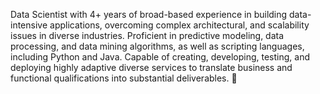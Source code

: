 Data Scientist with 4+ years of broad-based experience in building data-intensive applications, overcoming
complex architectural, and scalability issues in diverse industries. Proficient in predictive modeling, data
processing, and data mining algorithms, as well as scripting languages, including Python and Java. Capable of
creating, developing, testing, and deploying highly adaptive diverse services to translate business and functional
qualifications into substantial deliverables. 📯
